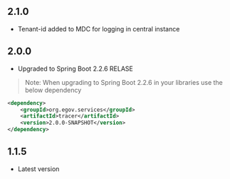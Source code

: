 

## 2.1.0
- Tenant-id added to MDC for logging in central instance

## 2.0.0
- Upgraded to Spring Boot 2.2.6 RELASE

> Note: When upgrading to Spring Boot 2.2.6 in your libraries use the below dependency

```xml
<dependency>
    <groupId>org.egov.services</groupId>
    <artifactId>tracer</artifactId>
    <version>2.0.0-SNAPSHOT</version>
</dependency>
```

## 1.1.5

- Latest version